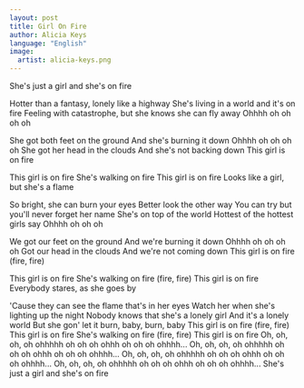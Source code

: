 ```yaml
---
layout: post
title: Girl On Fire
author: Alicia Keys
language: "English"
image:
  artist: alicia-keys.png
---
```

She's just a girl and she's on fire

Hotter than a fantasy, lonely like a highway
She's living in a world and it's on fire
Feeling with catastrophe, but she knows she can fly away
Ohhhh oh oh oh oh

She got both feet on the ground
And she's burning it down
Ohhhh oh oh oh oh
She got her head in the clouds
And she's not backing down
This girl is on fire

This girl is on fire
She's walking on fire
This girl is on fire
Looks like a girl, but she's a flame

So bright, she can burn your eyes
Better look the other way
You can try but you'll never forget her name
She's on top of the world
Hottest of the hottest girls say
Ohhhh oh oh oh

We got our feet on the ground
And we're burning it down
Ohhhh oh oh oh oh
Got our head in the clouds
And we're not coming down
This girl is on fire (fire, fire)

This girl is on fire
She's walking on fire (fire, fire)
This girl is on fire
Everybody stares, as she goes by

'Cause they can see the flame that's in her eyes
Watch her when she's lighting up the night
Nobody knows that she's a lonely girl
And it's a lonely world
But she gon' let it burn, baby, burn, baby
This girl is on fire (fire, fire)
This girl is on fire
She's walking on fire (fire, fire)
This girl is on fire
Oh, oh, oh, oh ohhhhh oh oh oh ohhh oh oh oh ohhhh...
Oh, oh, oh, oh ohhhhh oh oh oh ohhh oh oh oh ohhhh...
Oh, oh, oh, oh ohhhhh oh oh oh ohhh oh oh oh ohhhh...
Oh, oh, oh, oh ohhhhh oh oh oh ohhh oh oh oh ohhhh...
She's just a girl and she's on fire
